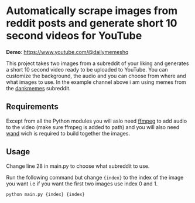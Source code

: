 # Automatically scrape images from reddit posts and generate short 10 second videos for YouTube
**Demo**: https://www.youtube.com/@dailymemeshq 

This project takes two images from a subreddit of your liking and generates a short 10 second video ready to be uploaded to YouTube. You can customize the background, the audio and you can choose from where and what images to use.
In the example channel above i am using memes from the [dankmemes](https://www.reddit.com/r/dankmemes/) subreddit.

## Requirements

Except from all the Python modules you will aslo need [ffmpeg](https://ffmpeg.org/download.html) to add audio to the video (make sure ffmpeg is added to path) and you will also need [wand](https://docs.wand-py.org/en/0.6.7/guide/install.html) wich is required to build together the images. 

## Usage

Change line 28 in main.py to choose what subreddit to use.

Run the following command but change `{index}` to the index of the image you want i.e if you want the first two images use index 0 and 1.
```
python main.py {index} {index}
```


 
